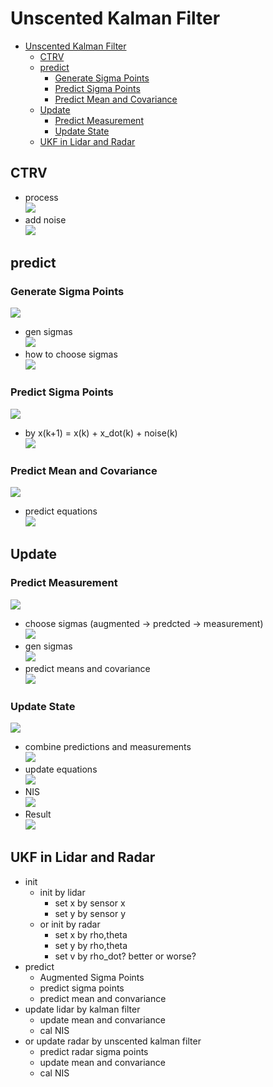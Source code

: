 # Unscented Kalman Filter

- [Unscented Kalman Filter](#unscented-kalman-filter)
    - [CTRV](#ctrv)
    - [predict](#predict)
        - [Generate Sigma Points](#generate-sigma-points)
        - [Predict Sigma Points](#predict-sigma-points)
        - [Predict Mean and Covariance](#predict-mean-and-covariance)
    - [Update](#update)
        - [Predict Measurement](#predict-measurement)
        - [Update State](#update-state)
    - [UKF in Lidar and Radar](#ukf-in-lidar-and-radar)






## CTRV
- process  
![](./img/ctrv.png)
- add noise  
![](./img/process.png)



## predict

### Generate Sigma Points
![](./img/generate_sigma_points.png)
- gen sigmas  
![](./img/gen_sigmas.png)
- how to choose sigmas  
![](./img/choose_sigmas.png)


### Predict Sigma Points
![](./img/predict_sigma_points.png)
- by x(k+1) = x(k) + x_dot(k) + noise(k)  
![](./img/process_sigmas.png)

### Predict Mean and Covariance
![](./img/predict_mean_covariance.png)  
- predict equations  
![](./img/predict_mean_cov_equations.png)





## Update

### Predict Measurement
![](./img/predict_measurement.png)
- choose sigmas (augmented -> predcted -> measurement)  
![](./img/existed_sigmas.png)
- gen sigmas  
![](./img/gen_measurements_sigmas.png)
- predict means and covariance  
![](./img/predict_measurements_mean_cov.png)


### Update State
![](./img/update_state.png)
- combine predictions and measurements  
![](./img/combine_pred_meas.png)
- update equations  
![](./img/update_equations.png)
- NIS  
![](./img/NIS.png)
- Result  
![](./img/result.png)






## UKF in Lidar and Radar
- init
    - init by lidar
        - set x by sensor x
        - set y by sensor y
    - or init by radar
        - set x by rho,theta
        - set y by rho,theta
        - set v by rho_dot? better or worse? 
- predict
    - Augmented Sigma Points
    - predict sigma points
    - predict mean and convariance 
- update lidar by kalman filter
    - update mean and convariance 
    - cal NIS
- or update radar by unscented kalman filter
    - predict radar sigma points
    - update mean and convariance 
    - cal NIS